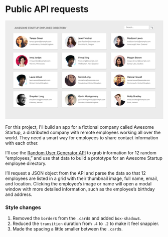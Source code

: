 # Public API requests

![Screenshot of the app being used](readMePreview.png)

For this project, I'll build an app for a fictional company called Awesome Startup, a distributed company with remote employees working all over the world. They need a smart way for employees to share contact information with each other.

I’ll use the [Random User Generator API](https://randomuser.me/) to grab information for 12 random “employees,” and use that data to build a prototype for an Awesome Startup employee directory.

I’ll request a JSON object from the API and parse the data so that 12 employees are listed in a grid with their thumbnail image, full name, email, and location. Clicking the employee’s image or name will open a modal window with more detailed information, such as the employee’s birthday and address.

### Style changes

1. Removed the `border`s from the `.card`s and added `box-shadow`s.
2. Reduced the `transition` duration from `.4` to `.2` to make it feel snappier.
3. Made the spacing a little smaller between the `.card`s.